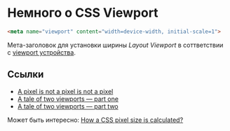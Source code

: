 # Немного о CSS Viewport

```html
<meta name="viewport" content="width=device-width, initial-scale=1">
```

Мета-заголовок для установки ширины *Layout Viewport* в соттветствии с [viewport устройства](http://viewportsizes.com/).

## Ссылки

* [A pixel is not a pixel is not a pixel](https://www.quirksmode.org/blog/archives/2010/04/a_pixel_is_not.html)
* [A tale of two viewports — part one](https://www.quirksmode.org/mobile/viewports.html)
* [A tale of two viewports — part two](https://www.quirksmode.org/mobile/viewports2.html)

Может быть интересно:
[How a CSS pixel size is calculated?](https://stackoverflow.com/questions/27382331/how-a-css-pixel-size-is-calculated)
